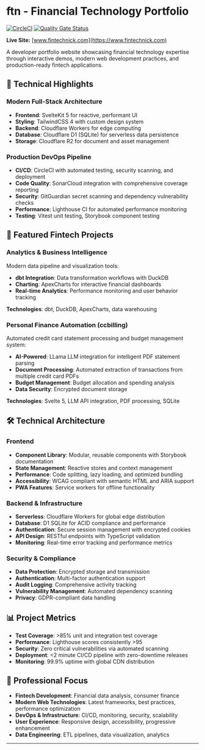 # ftn - Financial Technology Portfolio

[![CircleCI](https://dl.circleci.com/status-badge/img/gh/nickbrett1/ftn/tree/main.svg?style=svg)](https://dl.circleci.com/status-badge/redirect/gh/nickbrett1/ftn/tree/main)
[![Quality Gate Status](https://sonarcloud.io/api/project_badges/measure?project=nickbrett1_bem&metric=alert_status)](https://sonarcloud.io/summary/new_code?id=nickbrett1_bem)

**Live Site:** [www.fintechnick.com](https://www.fintechnick.com)

A developer portfolio website showcasing financial technology expertise through interactive demos, modern web development practices, and production-ready fintech applications.

## 🚀 Technical Highlights

### **Modern Full-Stack Architecture**

- **Frontend**: SvelteKit 5 for reactive, performant UI
- **Styling**: TailwindCSS 4 with custom design system
- **Backend**: Cloudflare Workers for edge computing
- **Database**: Cloudflare D1 (SQLite) for serverless data persistence
- **Storage**: Cloudflare R2 for document and asset management

### **Production DevOps Pipeline**

- **CI/CD**: CircleCI with automated testing, security scanning, and deployment
- **Code Quality**: SonarCloud integration with comprehensive coverage reporting
- **Security**: GitGuardian secret scanning and dependency vulnerability checks
- **Performance**: Lighthouse CI for automated performance monitoring
- **Testing**: Vitest unit testing, Storybook component testing

## 💼 Featured Fintech Projects

### **Analytics & Business Intelligence**

Modern data pipeline and visualization tools:

- **dbt Integration**: Data transformation workflows with DuckDB
- **Charting**: ApexCharts for interactive financial dashboards
- **Real-time Analytics**: Performance monitoring and user behavior tracking

**Technologies**: dbt, DuckDB, ApexCharts, data warehousing

### **Personal Finance Automation (ccbilling)**

Automated credit card statement processing and budget management system:

- **AI-Powered**: LLama LLM integration for intelligent PDF statement parsing
- **Document Processing**: Automated extraction of transactions from multiple credit card PDFs
- **Budget Management**: Budget allocation and spending analysis
- **Data Security**: Encrypted document storage

**Technologies**: Svelte 5, LLM API integration, PDF processing, SQLite

## 🛠 Technical Architecture

### **Frontend**

- **Component Library**: Modular, reusable components with Storybook documentation
- **State Management**: Reactive stores and context management
- **Performance**: Code splitting, lazy loading, and optimized bundling
- **Accessibility**: WCAG compliant with semantic HTML and ARIA support
- **PWA Features**: Service workers for offline functionality

### **Backend & Infrastructure**

- **Serverless**: Cloudflare Workers for global edge distribution
- **Database**: D1 SQLite for ACID compliance and performance
- **Authentication**: Secure session management with encrypted cookies
- **API Design**: RESTful endpoints with TypeScript validation
- **Monitoring**: Real-time error tracking and performance metrics

### **Security & Compliance**

- **Data Protection**: Encrypted storage and transmission
- **Authentication**: Multi-factor authentication support
- **Audit Logging**: Comprehensive activity tracking
- **Vulnerability Management**: Automated dependency scanning
- **Privacy**: GDPR-compliant data handling

## 📊 Project Metrics

- **Test Coverage**: >85% unit and integration test coverage
- **Performance**: Lighthouse scores consistently >95
- **Security**: Zero critical vulnerabilities via automated scanning
- **Deployment**: <2 minute CI/CD pipeline with zero-downtime releases
- **Monitoring**: 99.9% uptime with global CDN distribution

## 🎯 Professional Focus

- **Fintech Development**: Financial data analysis, consumer finance
- **Modern Web Technologies**: Latest frameworks, best practices, performance optimization
- **DevOps & Infrastructure**: CI/CD, monitoring, security, scalability
- **User Experience**: Responsive design, accessibility, progressive enhancement
- **Data Engineering**: ETL pipelines, data visualization, analytics

---
